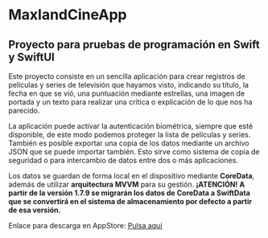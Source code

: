 # MaxlandCineApp
## Proyecto para pruebas de programación en Swift y SwiftUI

Este proyecto consiste en un sencilla aplicación para crear registros de películas y series de televisión que hayamos visto, indicando su título, la fecha en que se vió, una puntuación mediante estrellas, una imagen de portada y un texto para realizar una crítica o explicación de lo que nos ha parecido.

La aplicación puede activar la autenticación biométrica, siempre que esté disponible, de este modo podemos proteger la lista de películas y series. 
También es posible exportar una copia de los datos mediante un archivo JSON que se puede importar también. Esto sirve como sistema de copia de seguridad o para intercambio de datos entre dos o más aplicaciones.

Los datos se guardan de forma local en el dispositivo mediante **CoreData**, además de utilizar **arquitectura MVVM** para su gestión.
**¡ATENCIÓN! A partir de la versión 1.7.9 se migrarán los datos de CoreData a SwiftData que se convertirá en el sistema de almacenamiento por defecto a partir de esa versión.**

Enlace para descarga en AppStore:
[Pulsa aquí](https://apps.apple.com/es/app/maxland-cine/id1625050643?l=es)
